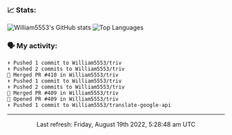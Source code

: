 ### 📈 Stats:
![William5553's GitHub stats](https://github-readme-stats.vercel.app/api?username=william5553&show_icons=true)
![Top Languages](https://github-readme-stats.vercel.app/api/top-langs/?username=william5553&langs_count=10&layout=compact)

### 🗣 My activity:
```
⬆️ Pushed 1 commit to William5553/triv
⬆️ Pushed 2 commits to William5553/triv
🎉 Merged PR #410 in William5553/triv
⬆️ Pushed 1 commit to William5553/triv
⬆️ Pushed 2 commits to William5553/triv
🎉 Merged PR #409 in William5553/triv
💪 Opened PR #409 in William5553/triv
⬆️ Pushed 1 commit to William5553/translate-google-api
```

------------
<p align="center">Last refresh: Friday, August 19th 2022, 5:28:48 am UTC</p>
